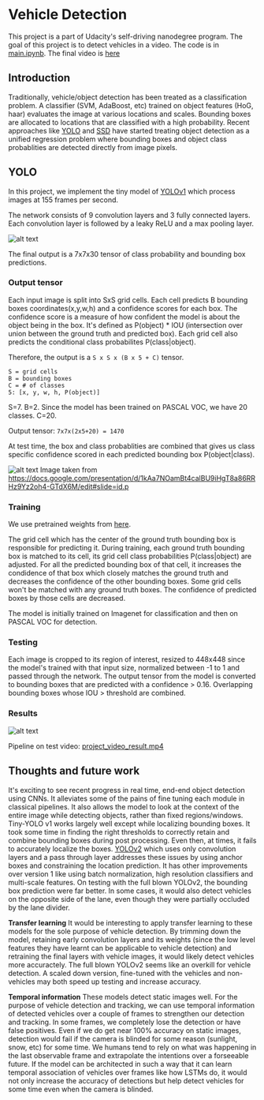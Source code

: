 # Vehicle Detection

This project is a part of Udacity's self-driving nanodegree program. The goal of this project is to detect vehicles in a video. The code is in [main.ipynb](./main.ipynb). The final video is [here](./project_video_result.mp4)

[//]: # (Image References)

[image1]: ./output_images/outputtensor.png "output_tensor"
[image2]: ./output_images/result_testimgs.png "result"
[image3]: ./output_images/yolo.png "yolo-tiny"


Introduction
---
Traditionally, vehicle/object detection has been treated as a classification problem. A classifier (SVM, AdaBoost, etc) trained on object features (HoG, haar) evaluates the image at various locations and scales. Bounding boxes are allocated to locations that are classified with a high probability. Recent approaches like [YOLO](https://arxiv.org/pdf/1612.08242.pdf) and [SSD](https://arxiv.org/pdf/1512.02325.pdf) have started treating object detection as a unified regression problem where bounding boxes and object class probablities are detected directly from image pixels.


YOLO
---
In this project, we implement the tiny model of [YOLOv1](https://pjreddie.com/media/files/papers/yolo.pdf) which process images at 155 frames per second. 

The network consists of 9 convolution layers and 3 fully connected layers. Each convolution layer is followed by a leaky ReLU and a max pooling layer.

![alt text][image3]

The final output is a 7x7x30 tensor of class probability and bounding box predictions. 

### Output tensor

Each input image is split into SxS grid cells. Each cell predicts B bounding boxes coordinates(x,y,w,h) and a confidence scores for each box. The confidence score is a measure of how confident the model is about the object being in the box. It's defined as P(object) * IOU (intersection over union between the ground truth and predicted box). Each grid cell also predicts the conditional class probabilites P(class|object). 

Therefore, the output is a `S x S x (B x 5 + C)` tensor. 
```
S = grid cells
B = bounding boxes
C = # of classes
5: [x, y, w, h, P(object)]
```
S=7. B=2. Since the model has been trained on PASCAL VOC, we have 20 classes. C=20.

Output tensor: `7x7x(2x5+20) = 1470`

At test time, the box and class probablities are combined that gives us class specific confidence scored in each predicted bounding box P(object|class).

![alt text][image1]
Image taken from https://docs.google.com/presentation/d/1kAa7NOamBt4calBU9iHgT8a86RRHz9Yz2oh4-GTdX6M/edit#slide=id.p

### Training

We use pretrained weights from [here](https://drive.google.com/drive/folders/0B1tW_VtY7onidEwyQ2FtQVplWEU).

The grid cell which has the center of the ground truth bounding box is responsible for predicting it. During training, each ground truth bounding box is matched to its cell, its grid cell class probabilities P(class|object) are adjusted. For all the predicted bounding box of that cell, it increases the condidence of that box which closely matches the ground truth and decreases the confidence of the other bounding boxes. Some grid cells won't be matched with any ground truth boxes. The confidence of predicted boxes by those cells are decreased. 

The model is initially trained on Imagenet for classification and then on PASCAL VOC for detection.

### Testing

Each image is cropped to its region of interest, resized to 448x448 since the model's trained with that input size, normalized between -1 to 1 and passed through the network. 
The output tensor from the model is converted to bounding boxes that are predicted with a confidence > 0.16. Overlapping bounding boxes whose IOU > threshold are combined. 

### Results

![alt text][image2]

Pipeline on test video: [project_video_result.mp4](./project_video_result.mp4)


Thoughts and future work
---
It's exciting to see recent progress in real time, end-end object detection using CNNs. It alleviates some of the pains of fine tuning each module in classical pipelines. It also allows the model to look at the context of the entire image while detecting objects, rather than fixed regions/windows. Tiny-YOLO v1 works largely well except while localizing bounding boxes. It took some time in finding the right thresholds to correctly retain and combine bounding boxes during post processing. Even then, at times, it fails to accurately localize the boxes. [YOLOv2](https://arxiv.org/pdf/1612.08242.pdf) which uses only convolution layers and a pass through layer addresses these issues by using anchor boxes and constraining the location prediction. It has other improvements over version 1 like using batch normalization, high resolution classifiers and multi-scale features. On testing with the full blown YOLOv2, the bounding box prediction were far better. In some cases, it would also detect vehicles on the opposite side of the lane, even though they were partially occluded by the lane divider. 

**Transfer learning**
It would be interesting to apply transfer learning to these models for the sole purpose of vehicle detection. By trimming down the model, retaining early convolution layers and its weights (since the low level features they have learnt can be applicable to vehicle detection) and retraining the final layers with vehicle images, it would likely detect vehicles more accuractely. The full blown YOLOv2 seems like an overkill for vehicle detection. A scaled down version, fine-tuned with the vehicles and non-vehicles may both speed up testing and increase accuracy.

**Temporal information**
These models detect static images well. For the purpose of vehicle detection and tracking, we can use temporal information of detected vehicles over a couple of frames to strengthen our detection and tracking. In some frames, we completely lose the detection or have false positives. Even if we do get near 100% accuracy on static images, detection would fail if the camera is blinded for some reason (sunlight, snow, etc) for some time. We humans tend to rely on what was happening in the last observable frame and extrapolate the intentions over a forseeable future. If the model can be architected in such a way that it can learn temporal association of vehicles over frames like how LSTMs do, it would not only increase the accuracy of detections but help detect vehicles for some time even when the camera is blinded. 


